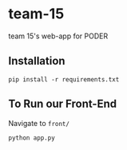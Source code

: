 # team-15

team 15's web-app for PODER

## Installation

```
pip install -r requirements.txt
```


## To Run our Front-End

Navigate to `front/`

```
python app.py
```
